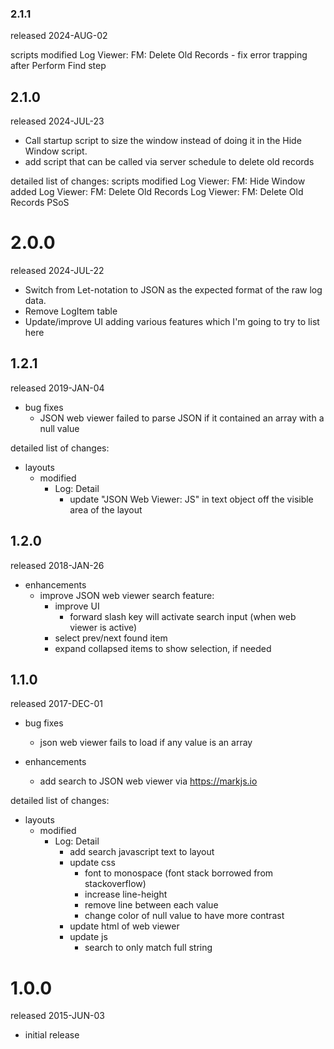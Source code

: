 ### 2.1.1 ###

released 2024-AUG-02

scripts
	modified
		Log Viewer: FM: Delete Old Records
			- fix error trapping after Perform Find step


## 2.1.0 ##

released 2024-JUL-23

- Call startup script to size the window instead of doing it in the Hide Window script.
- add script that can be called via server schedule to delete old records

detailed list of changes:
scripts
	modified
		Log Viewer: FM: Hide Window
	added
		Log Viewer: FM: Delete Old Records
		Log Viewer: FM: Delete Old Records PSoS


# 2.0.0 #

released 2024-JUL-22

- Switch from Let-notation to JSON as the expected format of the raw log data.
- Remove LogItem table
- Update/improve UI adding various features which I'm going to try to list here



## 1.2.1 ##

released 2019-JAN-04

- bug fixes
	- JSON web viewer failed to parse JSON if it contained an array with a null value

detailed list of changes:
- layouts
	- modified
		- Log: Detail
			- update "JSON Web Viewer: JS" in text object off the visible area of the layout


## 1.2.0 ##

released 2018-JAN-26

- enhancements
	- improve JSON web viewer search feature:
		- improve UI
			- forward slash key will activate search input (when web viewer is active)
		- select prev/next found item
		- expand collapsed items to show selection, if needed


## 1.1.0 ##

released 2017-DEC-01

- bug fixes
	- json web viewer fails to load if any value is an array

- enhancements
	- add search to JSON web viewer via https://markjs.io

detailed list of changes:
- layouts
	- modified
		- Log: Detail
			- add search javascript text to layout
			- update css
				- font to monospace (font stack borrowed from stackoverflow)
				- increase line-height
				- remove line between each value
				- change color of null value to have more contrast
			- update html of web viewer
			- update js
				- search to only match full string


# 1.0.0 #

released 2015-JUN-03

- initial release
